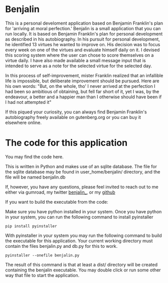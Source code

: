 Benjalin
========

This is a personal develoment application based on Benjamin Franklin's plan for 'arriving at moral perfection.' Benjalin is a small application that you can run locally. It is based on Benjamin Franklin's plan for personal development as described in his autobiography. In his pursuit for personal development, he identified 13 virtues he wanted to improve on. His decision was to focus every week on one of the virtues and evaluate himself daily on it. I devised this scoring system where the user can chose to score themselves on a virtue daily. I have also made available a small message input that is intended to serve as a note for the selected virtue for the selected day.

In this process of self-improvement, mister Franklin realized that an infallible life is impossible, but deliberate improvement should be pursued. Here are his own words:
"But, on the whole, tho' I never arrived at the perfection I had been so ambitious of obtaining, but fell far short of it, yet I was, by the endeavour, a better and a happier man than I otherwise should have been if I had not attempted it"

If this piqued your curiosity, you can always find Benjamin Franklin's autobiography freely available on gutenberg.org or you can buy it elsewhere online.


The code for this application
=============================

You may find the code here.

This is written in Python and makes use of an sqlite database. The file for the sqlite database may be found in user_home/benjalin/ directory, and the file will be named benjalin.db

If, however, you have any questions, please feel invited to reach out to me either via gumroad, my twitter [benjalin_](https://twitter.com/benjalin_), or my [github](https://github.com/bibiki)

If you want to build the executable from the code:

Make sure you have python installed in your system. Once you have python in your system, you can run the following command to install pyinstaller

```
pip install pyinstaller
```

With pyinstaller in your system you may run the following command to build the executable for this application. Your current working directory must contain the files benjalin.py and db.py for this to work.

```
pyinstaller --onefile benjalin.py
```

The result of this command is that at least a dist/ directory will be created containing the benjalin executable. You may double click or run some other way that file to start the application.
